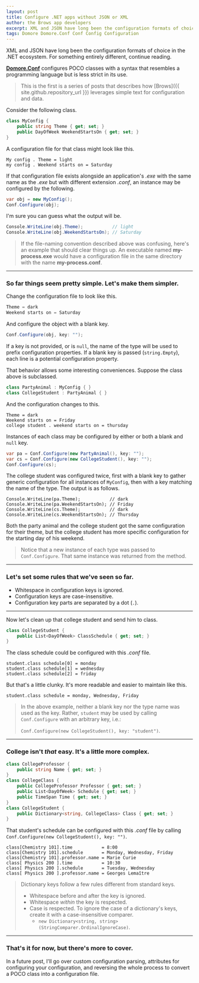 ```yaml
---
layout: post
title: Configure .NET apps without JSON or XML
author: the Brows app developers
excerpt: XML and JSON have long been the configuration formats of choice in the .NET ecosystem. For something entirely different, continue reading.
tags: Domore Domore.Conf Conf Config Configuration
---
```

XML and JSON have long been the configuration formats of choice in the .NET ecosystem.
For something entirely different, continue reading.

**[Domore.Conf](https://github.com/kyourek/domore)** configures POCO classes with a syntax that resembles a programming
language but is less strict in its use.

> This is the first is a series of posts that describes how [Brows]({{ site.github.repository_url }}) leverages
> simple text for configuration and data.

Consider the following class.
```csharp
class MyConfig {
    public string Theme { get; set; }
    public DayOfWeek WeekendStartsOn { get; set; }
}
```
A configuration file for that class might look like this.
```
My config . Theme = light
my config . Weekend starts on = Saturday
```
If that configuration file exists alongside an application's *.exe* with the same name as
the *.exe* but with different extension *.conf*, an instance may be configured by the following.
```csharp
var obj = new MyConfig();
Conf.Configure(obj);
```
I'm sure you can guess what the output will be.
```csharp
Console.WriteLine(obj.Theme);           // light
Console.WriteLine(obj.WeekendStartsOn); // Saturday
```

> If the file-naming convention described above was confusing, here's an example that should clear
> things up. An executable named **my-process.exe** would have a configuration file in the same
> directory with the name **my-process.conf**.

--------------------------------------------------------------
### So far things seem pretty simple. Let's make them simpler.
Change the configuration file to look like this.
```csharp
Theme = dark
Weekend starts on = Saturday
```
And configure the object with a blank key.
```csharp
Conf.Configure(obj, key: "");
```
If a key is not provided, or is `null`, the name of the type will be used to prefix configuration 
properties. If a blank key is passed (`string.Empty`), each line is a potential configuration
property.

That behavior allows some interesting conveniences. Suppose the class above is subclassed.
```csharp
class PartyAnimal : MyConfig { }
class CollegeStudent : PartyAnimal { }
```
And the configuration changes to this.
```
Theme = dark
Weekend starts on = Friday
college student . weekend starts on = thursday
```
Instances of each class may be configured by either or both a blank and `null` key.
```csharp
var pa = Conf.Configure(new PartyAnimal(), key: "");
var cs = Conf.Configure(new CollegeStudent(), key: "");
Conf.Configure(cs);
```
The college student was configured twice, first with a blank key to gather generic configuration for
all instances of `MyConfig`, then with a key matching the name of the type. The output is as follows.
```
Console.WriteLine(pa.Theme);           // dark
Console.WriteLine(pa.WeekendStartsOn); // Friday
Console.WriteLine(cs.Theme);           // dark
Console.WriteLine(cs.WeekendStartsOn); // Thursday
```
Both the party animal and the college student got the same configuration for their theme, but the
college student has more specific configuration for the starting day of his weekend.

> Notice that a new instance of each type was passed to `Conf.Configure`.
> That same instance was returned from the method.

------------------------------------------------
### Let's set some rules that we've seen so far.
 - Whitespace in configuration keys is ignored.
 - Configuration keys are case-insensitive.
 - Configuration key parts are separated by a dot (`.`).

------------------------------------------------

Now let's clean up that college student and send him to class.
```csharp
class CollegeStudent {
    public List<DayOfWeek> ClassSchedule { get; set; }
}
```
The class schedule could be configured with this *.conf* file.
```
student.class schedule[0] = monday
student.class schedule[1] = wednesday
student.class schedule[2] = friday
```
But that's a little clunky. It's more readable and easier to maintain like this.
```
student.class schedule = monday, Wednesday, Friday
```

> In the above example, neither a blank key nor the type name was used as the key.
> Rather, `student` may be used by calling `Conf.Configure` with an arbitrary
> key, i.e.:
>
>  `Conf.Configure(new CollegeStudent(), key: "student")`.

------------------------------------------------------
### College isn't *that* easy. It's a little more complex.
```csharp
class CollegeProfessor {
    public string Name { get; set; }
}
class CollegeClass { 
    public CollegeProfessor Professor { get; set; }
    public List<DayOfWeek> Schedule { get; set; }
    public TimeSpan Time { get; set; }
}
class CollegeStudent {
    public Dictionary<string, CollegeClass> Class { get; set; }
}
```
That student's schedule can be configured with this *.conf* file by calling
`Conf.Configure(new CollegeStudent(), key: "")`.
```
class[Chemistry 101].time           = 8:00
class[Chemistry 101].schedule       = Monday, Wednesday, Friday
class[Chemistry 101].professor.name = Marie Curie
class[ Physics 200 ].time           = 10:30
class[ Physics 200 ].schedule       = Tuesday, Wednesday
class[ Physics 200 ].professor.name = Georges Lemaître
```
> Dictionary keys follow a few rules different from standard keys.
> - Whitespace before and after the key is ignored.
> - Whitespace *within* the key is respected.
> - Case is respected. To ignore the case of a dictionary's keys, create it with a
>   case-insensitive comparer.
>   - `new Dictionary<string, string>(StringComparer.OrdinalIgnoreCase)`.

-------------------------------------------------
### That's it for now, but there's more to cover.
In a future post, I'll go over custom configuration parsing, attributes for configuring
your configuration, and reversing the whole process to convert a POCO class into a
configuration file.

<a href="https://www.codeproject.com/script/Articles/BlogFeedList.aspx?amid=16204319" rel="tag" style="display:none">CodeProject</a>